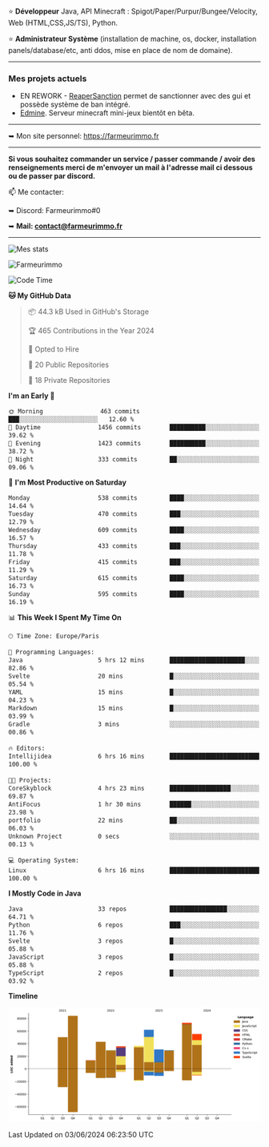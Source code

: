 ⭐ **Développeur** Java, API Minecraft : Spigot/Paper/Purpur/Bungee/Velocity, Web (HTML,CSS,JS/TS), Python.

⭐ **Administrateur Système** (installation de machine, os, docker, installation panels/database/etc, anti ddos, mise en place de nom de domaine).

---

### Mes projets actuels
- EN REWORK - [ReaperSanction](https://www.spigotmc.org/resources/reapersanction.89580/) permet de sanctionner avec des gui et possède système de ban intégré.
- [Edmine](https://edmine.net). Serveur minecraft mini-jeux bientôt en bêta.

---

➥ Mon site personnel: https://farmeurimmo.fr

---

**Si vous souhaitez commander un service / passer commande / avoir des renseignements merci de m'envoyer un mail à l'adresse mail ci dessous ou de passer par discord.**

📫 Me contacter:
 
   ➥ Discord: Farmeurimmo#0
   
   ➥ **Mail: contact@farmeurimmo.fr**

---

![Mes stats](https://github-readme-stats.farmeurimmo.fr/api?username=Farmeurimmo&count_private=true&show_icons=true&theme=radical)

<img src="https://komarev.com/ghpvc/?username=Farmeurimmo" alt="Farmeurimmo" />

<!--START_SECTION:waka-->
![Code Time](http://img.shields.io/badge/Code%20Time-1%2C363%20hrs%2053%20mins-blue)

**🐱 My GitHub Data** 

> 📦 44.3 kB Used in GitHub's Storage 
 > 
> 🏆 465 Contributions in the Year 2024
 > 
> 💼 Opted to Hire
 > 
> 📜 20 Public Repositories 
 > 
> 🔑 18 Private Repositories 
 > 
**I'm an Early 🐤** 

```text
🌞 Morning                463 commits         ███░░░░░░░░░░░░░░░░░░░░░░   12.60 % 
🌆 Daytime                1456 commits        ██████████░░░░░░░░░░░░░░░   39.62 % 
🌃 Evening                1423 commits        ██████████░░░░░░░░░░░░░░░   38.72 % 
🌙 Night                  333 commits         ██░░░░░░░░░░░░░░░░░░░░░░░   09.06 % 
```
📅 **I'm Most Productive on Saturday** 

```text
Monday                   538 commits         ████░░░░░░░░░░░░░░░░░░░░░   14.64 % 
Tuesday                  470 commits         ███░░░░░░░░░░░░░░░░░░░░░░   12.79 % 
Wednesday                609 commits         ████░░░░░░░░░░░░░░░░░░░░░   16.57 % 
Thursday                 433 commits         ███░░░░░░░░░░░░░░░░░░░░░░   11.78 % 
Friday                   415 commits         ███░░░░░░░░░░░░░░░░░░░░░░   11.29 % 
Saturday                 615 commits         ████░░░░░░░░░░░░░░░░░░░░░   16.73 % 
Sunday                   595 commits         ████░░░░░░░░░░░░░░░░░░░░░   16.19 % 
```


📊 **This Week I Spent My Time On** 

```text
🕑︎ Time Zone: Europe/Paris

💬 Programming Languages: 
Java                     5 hrs 12 mins       █████████████████████░░░░   82.86 % 
Svelte                   20 mins             █░░░░░░░░░░░░░░░░░░░░░░░░   05.54 % 
YAML                     15 mins             █░░░░░░░░░░░░░░░░░░░░░░░░   04.23 % 
Markdown                 15 mins             █░░░░░░░░░░░░░░░░░░░░░░░░   03.99 % 
Gradle                   3 mins              ░░░░░░░░░░░░░░░░░░░░░░░░░   00.86 % 

🔥 Editors: 
Intellijidea             6 hrs 16 mins       █████████████████████████   100.00 % 

🐱‍💻 Projects: 
CoreSkyblock             4 hrs 23 mins       █████████████████░░░░░░░░   69.87 % 
AntiFocus                1 hr 30 mins        ██████░░░░░░░░░░░░░░░░░░░   23.98 % 
portfolio                22 mins             ██░░░░░░░░░░░░░░░░░░░░░░░   06.03 % 
Unknown Project          0 secs              ░░░░░░░░░░░░░░░░░░░░░░░░░   00.13 % 

💻 Operating System: 
Linux                    6 hrs 16 mins       █████████████████████████   100.00 % 
```

**I Mostly Code in Java** 

```text
Java                     33 repos            ████████████████░░░░░░░░░   64.71 % 
Python                   6 repos             ███░░░░░░░░░░░░░░░░░░░░░░   11.76 % 
Svelte                   3 repos             █░░░░░░░░░░░░░░░░░░░░░░░░   05.88 % 
JavaScript               3 repos             █░░░░░░░░░░░░░░░░░░░░░░░░   05.88 % 
TypeScript               2 repos             █░░░░░░░░░░░░░░░░░░░░░░░░   03.92 % 
```



**Timeline**

![Lines of Code chart](https://raw.githubusercontent.com/Farmeurimmo/Farmeurimmo/main/assets/bar_graph.png)


 Last Updated on 03/06/2024 06:23:50 UTC
<!--END_SECTION:waka-->
